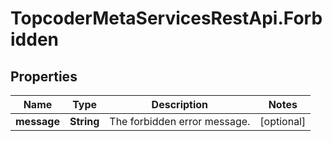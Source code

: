 # TopcoderMetaServicesRestApi.Forbidden

## Properties
Name | Type | Description | Notes
------------ | ------------- | ------------- | -------------
**message** | **String** | The forbidden error message. | [optional] 


